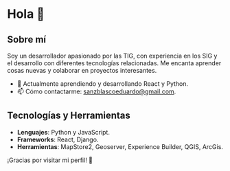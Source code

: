 # Hola 👋

## Sobre mí

Soy un desarrollador apasionado por las TIG, con experiencia en los SIG y el desarrollo con diferentes tecnologías relacionadas. Me encanta aprender cosas nuevas y colaborar en proyectos interesantes.

- 🌱 Actualmente aprendiendo y desarrollando React y Python.
- 📫 Cómo contactarme: sanzblascoeduardo@gmail.com.

## Tecnologías y Herramientas

- **Lenguajes**: Python y JavaScript.
- **Frameworks**: React, Django.
- **Herramientas**: MapStore2, Geoserver, Experience Builder, QGIS, ArcGis.

¡Gracias por visitar mi perfil! 🚀

<!--
**esanzblasco/esanzblasco** is a ✨ _special_ ✨ repository because its `README.md` (this file) appears on your GitHub profile.

Here are some ideas to get you started:

- 🔭 I’m currently working on ...
- 🌱 I’m currently learning ...
- 👯 I’m looking to collaborate on ...
- 🤔 I’m looking for help with ...
- 💬 Ask me about ...
- 📫 How to reach me: ...
- 😄 Pronouns: ...
- ⚡ Fun fact: ...

## Mis Proyectos

Aquí hay algunos proyectos en los que he trabajado:

- [Nombre del Proyecto 1](URL_DEL_PROYECTO_1) - Breve descripción del proyecto.
- [Nombre del Proyecto 2](URL_DEL_PROYECTO_2) - Breve descripción del proyecto.
- [Nombre del Proyecto 3](URL_DEL_PROYECTO_3) - Breve descripción del proyecto.

## Conectemos

- [LinkedIn](URL_DE_TU_LINKEDIN)
- [Twitter](URL_DE_TU_TWITTER)
- [Website/Blog](URL_DE_TU_WEBSITE)
-->
